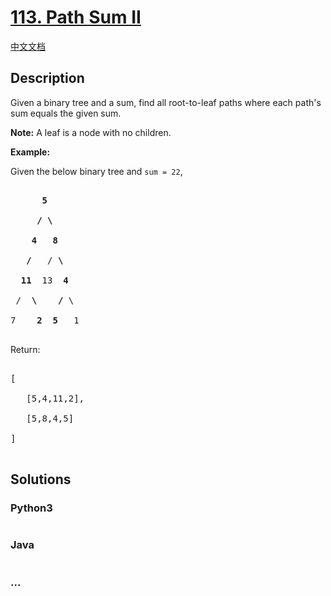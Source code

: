 # [113. Path Sum II](https://leetcode.com/problems/path-sum-ii)

[中文文档](/solution/0100-0199/0113.Path%20Sum%20II/README.md)

## Description
<p>Given a binary tree and a sum, find all root-to-leaf paths where each path&#39;s sum equals the given sum.</p>



<p><strong>Note:</strong>&nbsp;A leaf is a node with no children.</p>



<p><strong>Example:</strong></p>



<p>Given the below binary tree and <code>sum = 22</code>,</p>



<pre>

      <strong>5</strong>

     <strong>/ \</strong>

    <strong>4   8</strong>

   <strong>/</strong>   / <strong>\</strong>

  <strong>11</strong>  13  <strong>4</strong>

 /  <strong>\</strong>    <strong>/</strong> \

7    <strong>2</strong>  <strong>5</strong>   1

</pre>



<p>Return:</p>



<pre>

[

   [5,4,11,2],

   [5,8,4,5]

]

</pre>




## Solutions


<!-- tabs:start -->

### **Python3**

```python

```

### **Java**

```java

```

### **...**
```

```

<!-- tabs:end -->